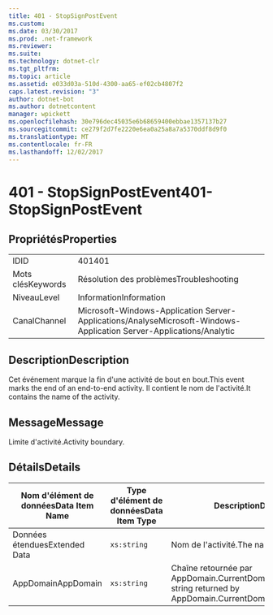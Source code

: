 ```yaml
---
title: 401 - StopSignPostEvent
ms.custom: 
ms.date: 03/30/2017
ms.prod: .net-framework
ms.reviewer: 
ms.suite: 
ms.technology: dotnet-clr
ms.tgt_pltfrm: 
ms.topic: article
ms.assetid: e033d03a-510d-4300-aa65-ef02cb4807f2
caps.latest.revision: "3"
author: dotnet-bot
ms.author: dotnetcontent
manager: wpickett
ms.openlocfilehash: 30e796dec45035e6b68659400ebbae1357137b27
ms.sourcegitcommit: ce279f2d7fe2220e6ea0a25a8a7a5370ddf8d9f0
ms.translationtype: MT
ms.contentlocale: fr-FR
ms.lasthandoff: 12/02/2017
---
```

# <a name="401--stopsignpostevent"></a><span data-ttu-id="86b7f-102">401 - StopSignPostEvent</span><span class="sxs-lookup"><span data-stu-id="86b7f-102">401- StopSignPostEvent</span></span>
## <a name="properties"></a><span data-ttu-id="86b7f-103">Propriétés</span><span class="sxs-lookup"><span data-stu-id="86b7f-103">Properties</span></span>  
  
|||  
|-|-|  
|<span data-ttu-id="86b7f-104">ID</span><span class="sxs-lookup"><span data-stu-id="86b7f-104">ID</span></span>|<span data-ttu-id="86b7f-105">401</span><span class="sxs-lookup"><span data-stu-id="86b7f-105">401</span></span>|  
|<span data-ttu-id="86b7f-106">Mots clés</span><span class="sxs-lookup"><span data-stu-id="86b7f-106">Keywords</span></span>|<span data-ttu-id="86b7f-107">Résolution des problèmes</span><span class="sxs-lookup"><span data-stu-id="86b7f-107">Troubleshooting</span></span>|  
|<span data-ttu-id="86b7f-108">Niveau</span><span class="sxs-lookup"><span data-stu-id="86b7f-108">Level</span></span>|<span data-ttu-id="86b7f-109">Information</span><span class="sxs-lookup"><span data-stu-id="86b7f-109">Information</span></span>|  
|<span data-ttu-id="86b7f-110">Canal</span><span class="sxs-lookup"><span data-stu-id="86b7f-110">Channel</span></span>|<span data-ttu-id="86b7f-111">Microsoft-Windows-Application Server-Applications/Analyse</span><span class="sxs-lookup"><span data-stu-id="86b7f-111">Microsoft-Windows-Application Server-Applications/Analytic</span></span>|  
  
## <a name="description"></a><span data-ttu-id="86b7f-112">Description</span><span class="sxs-lookup"><span data-stu-id="86b7f-112">Description</span></span>  
 <span data-ttu-id="86b7f-113">Cet événement marque la fin d'une activité de bout en bout.</span><span class="sxs-lookup"><span data-stu-id="86b7f-113">This event marks the end of an end-to-end activity.</span></span> <span data-ttu-id="86b7f-114">Il contient le nom de l'activité.</span><span class="sxs-lookup"><span data-stu-id="86b7f-114">It contains the name of the activity.</span></span>  
  
## <a name="message"></a><span data-ttu-id="86b7f-115">Message</span><span class="sxs-lookup"><span data-stu-id="86b7f-115">Message</span></span>  
 <span data-ttu-id="86b7f-116">Limite d'activité.</span><span class="sxs-lookup"><span data-stu-id="86b7f-116">Activity boundary.</span></span>  
  
## <a name="details"></a><span data-ttu-id="86b7f-117">Détails</span><span class="sxs-lookup"><span data-stu-id="86b7f-117">Details</span></span>  
  
|<span data-ttu-id="86b7f-118">Nom d'élément de données</span><span class="sxs-lookup"><span data-stu-id="86b7f-118">Data Item Name</span></span>|<span data-ttu-id="86b7f-119">Type d'élément de données</span><span class="sxs-lookup"><span data-stu-id="86b7f-119">Data Item Type</span></span>|<span data-ttu-id="86b7f-120">Description</span><span class="sxs-lookup"><span data-stu-id="86b7f-120">Description</span></span>|  
|--------------------|--------------------|-----------------|  
|<span data-ttu-id="86b7f-121">Données étendues</span><span class="sxs-lookup"><span data-stu-id="86b7f-121">Extended Data</span></span>|`xs:string`|<span data-ttu-id="86b7f-122">Nom de l'activité.</span><span class="sxs-lookup"><span data-stu-id="86b7f-122">The name of the activity.</span></span>|  
|<span data-ttu-id="86b7f-123">AppDomain</span><span class="sxs-lookup"><span data-stu-id="86b7f-123">AppDomain</span></span>|`xs:string`|<span data-ttu-id="86b7f-124">Chaîne retournée par AppDomain.CurrentDomain.FriendlyName.</span><span class="sxs-lookup"><span data-stu-id="86b7f-124">The string returned by AppDomain.CurrentDomain.FriendlyName.</span></span>|
